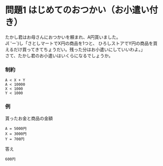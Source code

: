 # 問題1 はじめてのおつかい（お小遣い付き）

たかし君はお母さんにおつかいを頼まれ、A円貰いました。  
J( 'ー`)し「さとしマートでX円の商品を1つと、 ひろしストアでY円の商品を買えるだけ買ってきてちょうだい。残った分はお小遣いにしていいわよ。」  
さて、たかし君のお小遣いはいくらになるでしょうか。

### 制約
```
A < X + Y
A < 10000
X < 1000
Y < 1000
```

### 例
貰ったお金と商品の金額
```
A = 5000円
X = 3000円
Y = 700円
```
答え
```
600円
```